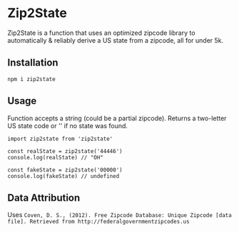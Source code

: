 # Zip2State
Zip2State is a function that uses an optimized zipcode library to automatically & reliably derive a US state from a zipcode, all for under 5k.

## Installation
`npm i zip2state`

## Usage
Function accepts a string (could be a partial zipcode).
Returns a two-letter US state code or '' if no state was found.

```
import zip2state from 'zip2state'

const realState = zip2state('44446')
console.log(realState) // "OH"

const fakeState = zip2state('00000')
console.log(fakeState) // undefined
```

## Data Attribution
Uses `Coven, D. S., (2012). Free Zipcode Database: Unique Zipcode [data file]. Retrieved from http://federalgovernmentzipcodes.us`